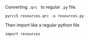 Converting `.qrc `  to regular `.py`  file.

```shell
pyrcc5 resources.qrc -o resources.py
```



Then import like a regular python file

```shell
import resources
```

